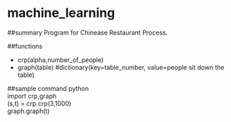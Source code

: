 # machine_learning

##summary
Program for Chinease Restaurant Process.  


##functions

- crp(alpha,number_of_people)    
- graph(table) #dictionary(key=table_number, value=people sit down the table)  

##sample command
python  
import crp,graph  
(s,t) = crp.crp(3,1000)  
graph.graph(t)  


